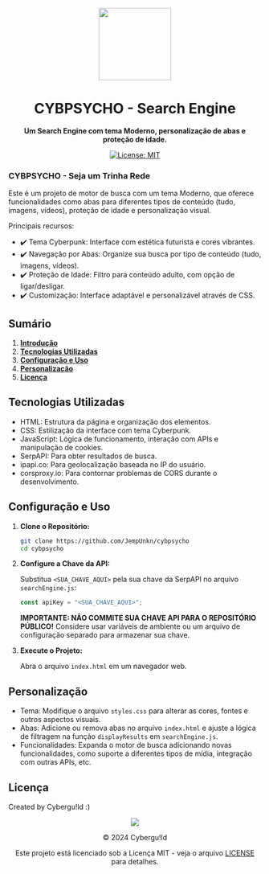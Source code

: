 <br>

<div align="center">

  <img src="https://i.ibb.co/JqCcwCm/Turbo-Granny-29-Infobox-29.png" width="144"/>

  <h1 align="center">CYBPSYCHO - Search Engine</h1>

  <p align="center">
    <strong>Um Search Engine com tema Moderno, personalização de abas e proteção de idade.</strong>
  </p>

[![License: MIT](https://img.shields.io/badge/License-MIT-yellow.svg)](https://opensource.org/licenses/MIT)
<br>
</div>

### **CYBPSYCHO - Seja um Trinha Rede**

Este é um projeto de motor de busca com um tema Moderno, que oferece funcionalidades como abas para diferentes tipos de conteúdo (tudo, imagens, vídeos), proteção de idade e personalização visual.

Principais recursos:

*   :heavy_check_mark: Tema Cyberpunk: Interface com estética futurista e cores vibrantes.
*   :heavy_check_mark: Navegação por Abas: Organize sua busca por tipo de conteúdo (tudo, imagens, vídeos).
*   :heavy_check_mark: Proteção de Idade: Filtro para conteúdo adulto, com opção de ligar/desligar.
*   :heavy_check_mark: Customização: Interface adaptável e personalizável através de CSS.

## **Sumário**

1.  [**Introdução**](#meu-motor-de-busca-cyberpunk---encontre-o-futuro-da-informação)
2.  [**Tecnologias Utilizadas**](#tecnologias-utilizadas)
3.  [**Configuração e Uso**](#configuração-e-uso)
4.  [**Personalização**](#personalização)
5.  [**Licença**](#licença)

## **Tecnologias Utilizadas**

*   HTML: Estrutura da página e organização dos elementos.
*   CSS: Estilização da interface com tema Cyberpunk.
*   JavaScript: Lógica de funcionamento, interação com APIs e manipulação de cookies.
*   SerpAPI: Para obter resultados de busca.
*   ipapi.co: Para geolocalização baseada no IP do usuário.
*   corsproxy.io: Para contornar problemas de CORS durante o desenvolvimento.

## **Configuração e Uso**

1.  **Clone o Repositório:**

    ```bash
    git clone https://github.com/JempUnkn/cybpsycho
    cd cybpsycho
    ```

2.  **Configure a Chave da API:**

    Substitua `<SUA_CHAVE_AQUI>` pela sua chave da SerpAPI no arquivo `searchEngine.js`:

    ```javascript
    const apiKey = "<SUA_CHAVE_AQUI>";
    ```

    **IMPORTANTE: NÃO COMMITE SUA CHAVE API PARA O REPOSITÓRIO PÚBLICO!** Considere usar variáveis de ambiente ou um arquivo de configuração separado para armazenar sua chave.

3.  **Execute o Projeto:**

    Abra o arquivo `index.html` em um navegador web.

## **Personalização**

*   Tema: Modifique o arquivo `styles.css` para alterar as cores, fontes e outros aspectos visuais.
*   Abas: Adicione ou remova abas no arquivo `index.html` e ajuste a lógica de filtragem na função `displayResults` em `searchEngine.js`.
*   Funcionalidades: Expanda o motor de busca adicionando novas funcionalidades, como suporte a diferentes tipos de mídia, integração com outras APIs, etc.

## **Licença**

Created by Cybergu!ld :)

<div align="center">
  <img src="https://i.ibb.co/JqCcwCm/Turbo-Granny-29-Infobox-29.png" />

  © 2024 Cybergu!ld

Este projeto está licenciado sob a Licença MIT - veja o arquivo [LICENSE](LICENSE) para detalhes.
</div>
